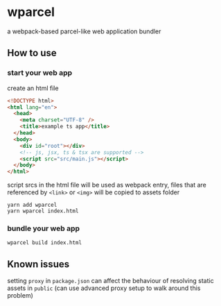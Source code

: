 # wparcel

a webpack-based parcel-like web application bundler

## How to use

### start your web app

create an html file

```html
<!DOCTYPE html>
<html lang="en">
  <head>
    <meta charset="UTF-8" />
    <title>example ts app</title>
  </head>
  <body>
    <div id="root"></div>
    <!-- js, jsx, ts & tsx are supported -->
    <script src="src/main.js"></script>
  </body>
</html>
```

script srcs in the html file will be used as webpack entry, files that are referenced by `<link>` or `<img>` will be copied to assets folder

```
yarn add wparcel
yarn wparcel index.html
```

### bundle your web app

```
wparcel build index.html
```

## Known issues

setting `proxy` in `package.json` can affect the behaviour of resolving static assets in `public` (can use advanced proxy setup to walk around this problem)
